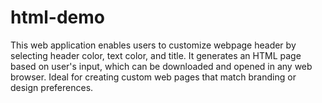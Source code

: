 # html-demo
This web application enables users to customize webpage header by selecting header color, text color, and title. It generates an HTML page based on user's input, which can be downloaded and opened in any web browser. Ideal for creating custom web pages that match branding or design preferences.
